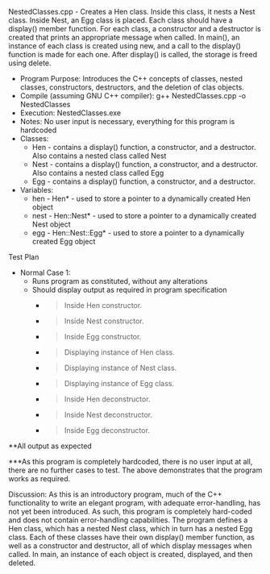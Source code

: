 NestedClasses.cpp - Creates a Hen class. Inside this class, it nests a Nest class. Inside Nest, an Egg class is placed. Each class should have a display() member function. For each class, a constructor and a destructor is created that prints an appropriate message when called. In main(), an instance of each class is created using new, and a call to the display() function is made for each one. After display() is called, the storage is freed using delete.

- Program Purpose:
		Introduces the C++ concepts of classes, nested classes, constructors, destructors,
		and the deletion of clas objects.
- Compile (assuming GNU C++ compiler): g++ NestedClasses.cpp -o NestedClasses
- Execution: NestedClasses.exe
- Notes: No user input is necessary, everything for this program is hardcoded
- Classes: 
	- Hen - contains a display() function, a constructor, and a destructor.  Also contains a nested class called Nest
	- Nest - contains a display() function, a constructor, and a destructor.  Also contains a nested class called Egg
	- Egg - contains a display() function, a constructor, and a destructor.
- Variables:
	- hen - Hen* - used to store a pointer to a dynamically created Hen object
	- nest - Hen::Nest* - used to store a pointer to a dynamically created Nest object
	- egg - Hen::Nest::Egg* - used to store a pointer to a dynamically created Egg object
  
Test Plan
- Normal Case 1:
	- Runs program as constituted, without any alterations
	- Should display output as required in program specification
		- > Inside Hen constructor.
		- > Inside Nest constructor.
		- > Inside Egg constructor.
		- > Displaying instance of Hen class.
		- > Displaying instance of Nest class.
		- > Displaying instance of Egg class.
		- > Inside Hen deconstructor.
		- > Inside Nest deconstructor.
		- > Inside Egg deconstructor.

**All output as expected

***As this program is completely hardcoded, there is no user input at all, there are no
further cases to test.  The above demonstrates that the program works as required.

Discussion:
		As this is an introductory program, much of the C++ functionality to 
		write an elegant program, with adequate error-handling, has not yet been
		introduced.  As such, this program is completely hard-coded and does not
		contain error-handling capabilities.
		The program defines a Hen class, which has a nested Nest class, which in turn
		has a nested Egg class.
		Each of these classes have their own display() member function, as well as a 
		constructor and destructor, all of which display messages when called.
		In main, an instance of each object is created, displayed, and then deleted.
